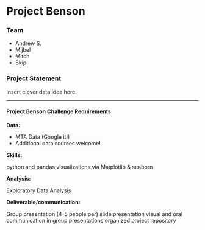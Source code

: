 # Project Benson

### Team
* Andrew S.
* Mijbel
* Mitch
* Skip


### Project Statement

Insert clever data idea here.

---

#### Project Benson Challenge Requirements

**Data:**

* MTA Data (Google it!)
* Additional data sources welcome!

**Skills:**

python and pandas
visualizations via Matplotlib & seaborn

**Analysis:**

Exploratory Data Analysis

**Deliverable/communication:**

Group presentation (4-5 people per)
slide presentation
visual and oral communication in group presentations
organized project repository
